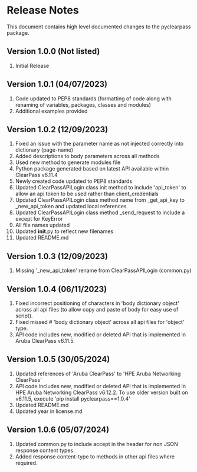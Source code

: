 # Release Notes
This document contains high level documented changes to the pyclearpass package.

## Version 1.0.0 (Not listed) 
1. Initial Release

## Version 1.0.1 (04/07/2023)
1. Code updated to PEP8 standards (formatting of code along with renaming of variables, packages, classes and modules)
2. Additional examples provided

## Version 1.0.2 (12/09/2023)
1. Fixed an issue with the parameter name as not injected correctly into dictionary (page-name)
2. Added descriptions to body parameters across all methods 
3. Used new method to generate modules file 
4. Python package generated  based on latest API available within ClearPass v6.11.4
5. Newly created code updated to PEP8 standards
6. Updated ClearPassAPILogin class init method to include 'api_token' to allow an api token to be used rather than client_credentials
7. Updated ClearPassAPILogin class method name from _get_api_key to _new_api_token and updated local references
8. Updated ClearPassAPILogin class method _send_request to include a except for KeyError
9. All file names updated
10. Updated __init__.py to reflect new filenames
11. Updated README.md

## Version 1.0.3 (12/09/2023)
1. Missing '_new_api_token' rename from ClearPassAPILogin (common.py)

## Version 1.0.4 (06/11/2023)
1. Fixed incorrect positioning of characters in 'body dictionary object' across all api files (to allow copy and paste of body for easy use of script).
2. Fixed missed # 'body dictionary object' across all api files for 'object' type.  
3. API code includes new, modified or deleted API that is implemented in Aruba ClearPass v6.11.5.

## Version 1.0.5 (30/05/2024)
1. Updated references of 'Aruba ClearPass' to 'HPE Aruba Networking ClearPass'
2. API code includes new, modified or deleted API that is implemented in HPE Aruba Networking ClearPass v6.12.2. To use older version built on v6.11.5, execute 'pip install pyclearpass==1.0.4'
3. Updated README.md
4. Updated year in license.md

## Version 1.0.6 (05/07/2024)
1. Updated common.py to include accept in the header for non JSON response content types. 
2. Added response content-type to methods in other api files where required. 